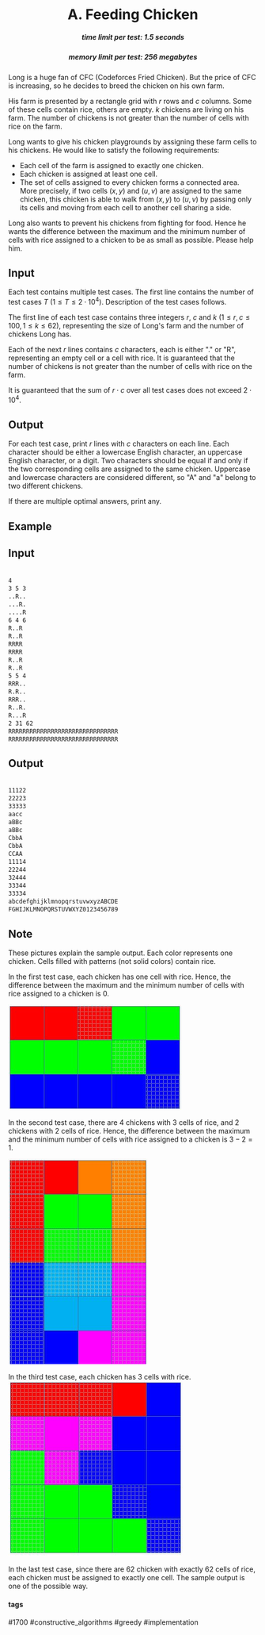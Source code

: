 <h1 style='text-align: center;'> A. Feeding Chicken</h1>

<h5 style='text-align: center;'>time limit per test: 1.5 seconds</h5>
<h5 style='text-align: center;'>memory limit per test: 256 megabytes</h5>

Long is a huge fan of CFC (Codeforces Fried Chicken). But the price of CFC is increasing, so he decides to breed the chicken on his own farm.

His farm is presented by a rectangle grid with $r$ rows and $c$ columns. Some of these cells contain rice, others are empty. $k$ chickens are living on his farm. The number of chickens is not greater than the number of cells with rice on the farm.

Long wants to give his chicken playgrounds by assigning these farm cells to his chickens. He would like to satisfy the following requirements:

* Each cell of the farm is assigned to exactly one chicken.
* Each chicken is assigned at least one cell.
* The set of cells assigned to every chicken forms a connected area. More precisely, if two cells $(x, y)$ and $(u, v)$ are assigned to the same chicken, this chicken is able to walk from $(x, y)$ to $(u, v)$ by passing only its cells and moving from each cell to another cell sharing a side.

Long also wants to prevent his chickens from fighting for food. Hence he wants the difference between the maximum and the minimum number of cells with rice assigned to a chicken to be as small as possible. Please help him.

## Input

Each test contains multiple test cases. The first line contains the number of test cases $T$ ($1 \le T \le 2 \cdot 10^4$). Description of the test cases follows.

The first line of each test case contains three integers $r$, $c$ and $k$ ($1 \leq r, c \leq 100, 1 \leq k \leq 62$), representing the size of Long's farm and the number of chickens Long has. 

Each of the next $r$ lines contains $c$ characters, each is either "." or "R", representing an empty cell or a cell with rice. It is guaranteed that the number of chickens is not greater than the number of cells with rice on the farm.

It is guaranteed that the sum of $r \cdot c$ over all test cases does not exceed $2 \cdot 10^4$.

## Output

For each test case, print $r$ lines with $c$ characters on each line. Each character should be either a lowercase English character, an uppercase English character, or a digit. Two characters should be equal if and only if the two corresponding cells are assigned to the same chicken. Uppercase and lowercase characters are considered different, so "A" and "a" belong to two different chickens.

If there are multiple optimal answers, print any.

## Example

## Input


```

4
3 5 3
..R..
...R.
....R
6 4 6
R..R
R..R
RRRR
RRRR
R..R
R..R
5 5 4
RRR..
R.R..
RRR..
R..R.
R...R
2 31 62
RRRRRRRRRRRRRRRRRRRRRRRRRRRRRRR
RRRRRRRRRRRRRRRRRRRRRRRRRRRRRRR

```
## Output


```

11122
22223
33333
aacc
aBBc
aBBc
CbbA
CbbA
CCAA
11114
22244
32444
33344
33334
abcdefghijklmnopqrstuvwxyzABCDE
FGHIJKLMNOPQRSTUVWXYZ0123456789
```
## Note

These pictures explain the sample output. Each color represents one chicken. Cells filled with patterns (not solid colors) contain rice.

In the first test case, each chicken has one cell with rice. Hence, the difference between the maximum and the minimum number of cells with rice assigned to a chicken is $0$.

![](images/1d6f25521bf0c96efe736dd0f91e2d14ceca4154.png)

In the second test case, there are $4$ chickens with $3$ cells of rice, and $2$ chickens with $2$ cells of rice. Hence, the difference between the maximum and the minimum number of cells with rice assigned to a chicken is $3 - 2 = 1$.

![](images/8aeff60c25438f2b9038437e068fd75fd76afdcb.png)

In the third test case, each chicken has $3$ cells with rice. ![](images/0f81b40c19edd3f231f92576b4b8145ff797bc79.png)

In the last test case, since there are $62$ chicken with exactly $62$ cells of rice, each chicken must be assigned to exactly one cell. The sample output is one of the possible way.



#### tags 

#1700 #constructive_algorithms #greedy #implementation 